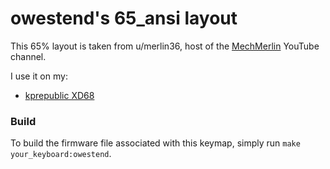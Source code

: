 # owestend's 65_ansi layout 

This 65% layout is taken from u/merlin36, host of the [MechMerlin](www.youtube.com/mechmerlin)
YouTube channel.

I use it on my:  
* [kprepublic XD68](https://github.com/qmk/qmk_firmware/tree/master/keyboards/xd68)  

### Build  
To build the firmware file associated with this keymap, simply run `make your_keyboard:owestend`.  
